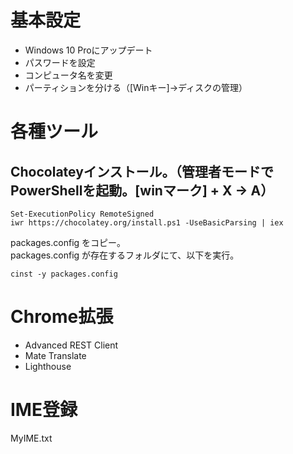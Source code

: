 # 基本設定
 * Windows 10 Proにアップデート
 * パスワードを設定
 * コンピュータ名を変更
 * パーティションを分ける（[Winキー]→ディスクの管理）


# 各種ツール

## Chocolateyインストール。（管理者モードで PowerShellを起動。[winマーク] + X → A）
```
Set-ExecutionPolicy RemoteSigned
iwr https://chocolatey.org/install.ps1 -UseBasicParsing | iex
```
packages.config をコピー。  
packages.config が存在するフォルダにて、以下を実行。
```
cinst -y packages.config
```

# Chrome拡張
 * Advanced REST Client
 * Mate Translate
 * Lighthouse


# IME登録
MyIME.txt



